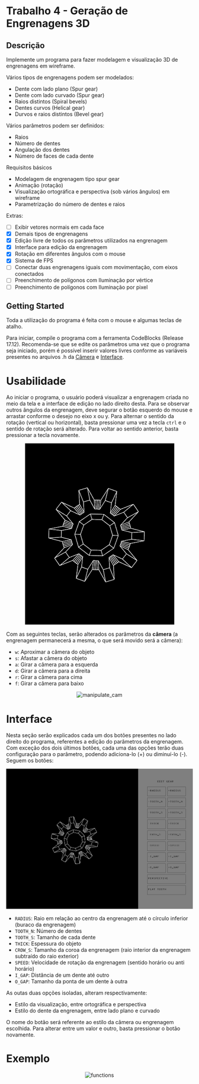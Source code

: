 # Trabalho 4 - Geração de Engrenagens 3D

<h2>Descrição</h2>

Implemente um programa para fazer modelagem e visualização 3D de engrenagens em wireframe.

Vários tipos de engrenagens podem ser modelados:

- Dente com lado plano (Spur gear)
- Dente com lado curvado (Spur gear)
- Raios distintos (Spiral bevels)
- Dentes curvos (Helical gear)
- Durvos e raios distintos (Bevel gear)

Vários parâmetros podem ser definidos:

- Raios
- Número de dentes
- Angulação dos dentes
- Número de faces de cada dente

Requisitos básicos

- Modelagem de engrenagem tipo spur gear
- Animação (rotação)
- Visualização ortográfica e perspectiva (sob vários ângulos) em wireframe
- Parametrização do número de dentes e raios

Extras:

- [ ] Exibir vetores normais em cada face
- [x] Demais tipos de engrenagens
- [x] Edição livre de todos os parâmetros utilizados na engrenagem
- [x] Interface para edição da engrenagem
- [x] Rotação em diferentes ângulos com o mouse
- [x] Sistema de FPS
- [ ] Conectar duas engrenagens iguais com movimentação, com eixos conectados
- [ ] Preenchimento de polígonos com Iluminação por vértice
- [ ] Preenchimento de polígonos com Iluminação por pixel

<h2> Getting Started </h2>

Toda a utilização do programa é feita com o mouse e algumas teclas de atalho.

Para iniciar, compile o programa com a ferramenta CodeBlocks (Release 17.12). Recomenda-se que se edite os parâmetros uma vez que o programa seja iniciado, porém é possível inserir valores livres conforme as variáveis presentes no arquivos .h da [Câmera](src/Entities/Cam.h) e [Interface](src/Interface/Interface.h).

# Usabilidade

Ao iniciar o programa, o usuário poderá visualizar a engrenagem criada no meio da tela e a interface de edição no lado direito desta. Para se observar outros ângulos da engrenagem, deve segurar o botão esquerdo do mouse e arrastar conforme o desejo no eixo x ou y. Para alternar o sentido da rotação (vertical ou horizontal), basta pressionar uma vez a tecla `ctrl` e o sentido de rotação será alterado. Para voltar ao sentido anterior, basta pressionar a tecla novamente.

<p align="center"> 
  <img src="media/mouse.gif" alt="rotate_gear"/>
</p>

Com as seguintes teclas, serão alterados os parâmetros da **câmera** (a engrenagem permanecerá a mesma, o que será movido será a câmera):

- `w`: Aproximar a câmera do objeto
- `s`: Afastar a câmera do objeto
- `a`: Girar a câmera para a esquerda
- `d`: Girar a câmera para a direita
- `r`: Girar a câmera para cima
- `f`: Girar a câmera para baixo

<p align="center"> 
  <img src="media/teclas.gif" alt="manipulate_cam"/>
</p>

# Interface

Nesta seção serão explicados cada um dos botões presentes no lado direito do programa, referentes a edição do parâmetros da engrenagem. Com exceção dos dois últimos botões, cada uma das opções terão duas configuração para o parâmetro, podendo adiciona-lo (+) ou diminuí-lo (-). Seguem os botões:

<p align="center"> 
  <img src="media/interface.png" alt="interface"/>
</p>

- `RADIUS`: Raio em relação ao centro da engrenagem até o círculo inferior (buraco da engrenagem)
- `TOOTH_N`: Número de dentes
- `TOOTH_S`: Tamanho de cada dente
- `THICK`: Espessura do objeto
- `CROW_S`: Tamanho da coroa da engrenagem (raio interior da engrenagem subtraído do raio exterior)
- `SPEED`: Velocidade de rotação da engrenagem (sentido horário ou anti horário)
- `I_GAP`: Distância de um dente até outro
- `O_GAP`: Tamanho da ponta de um dente à outra

As outas duas opções isoladas, alteram respectivamente:

- Estilo da visualização, entre ortográfica e perspectiva
- Estilo do dente da engrenagem, entre lado plano e curvado

O nome do botão será referente ao estilo da câmera ou engrenagem escolhida. Para alterar entre um valor e outro, basta pressionar o botão novamente.

# Exemplo

<p align="center"> 
  <img src="media/apresentacao.gif" alt="functions"/>
</p>
